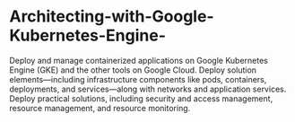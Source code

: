 # Architecting-with-Google-Kubernetes-Engine-
Deploy and manage containerized applications on Google Kubernetes Engine (GKE) and the other tools on Google Cloud. Deploy solution elements—including infrastructure components like pods, containers, deployments, and services—along with networks and application services. Deploy practical solutions, including security and access management, resource management, and resource monitoring.
